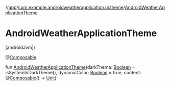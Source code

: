 //[app](../../index.md)/[com.example.androidweatherapplication.ui.theme](index.md)/[AndroidWeatherApplicationTheme](-android-weather-application-theme.md)

# AndroidWeatherApplicationTheme

[androidJvm]\

@[Composable](https://developer.android.com/reference/kotlin/androidx/compose/runtime/Composable.html)

fun [AndroidWeatherApplicationTheme](-android-weather-application-theme.md)(darkTheme: [Boolean](https://kotlinlang.org/api/latest/jvm/stdlib/kotlin/-boolean/index.html) = isSystemInDarkTheme(), dynamicColor: [Boolean](https://kotlinlang.org/api/latest/jvm/stdlib/kotlin/-boolean/index.html) = true, content: @[Composable](https://developer.android.com/reference/kotlin/androidx/compose/runtime/Composable.html)() -&gt; [Unit](https://kotlinlang.org/api/latest/jvm/stdlib/kotlin/-unit/index.html))
